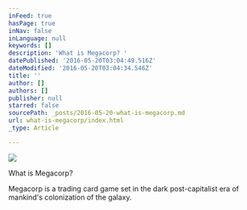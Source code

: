 ```yaml
---
inFeed: true
hasPage: true
inNav: false
inLanguage: null
keywords: []
description: 'What is Megacorp? '
datePublished: '2016-05-20T03:04:49.516Z'
dateModified: '2016-05-20T03:04:34.546Z'
title: ''
author: []
authors: []
publisher: null
starred: false
sourcePath: _posts/2016-05-20-what-is-megacorp.md
url: what-is-megacorp/index.html
_type: Article

---
```

![](https://the-grid-user-content.s3-us-west-2.amazonaws.com/921ba29f-f8c6-49c2-99cf-8c62173d12d3.png)

What is Megacorp? 

Megacorp is a trading card game set in the dark post-capitalist era of mankind's colonization of the galaxy.